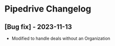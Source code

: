 # Pipedrive Changelog

## [Bug fix] - 2023-11-13

- Modified to handle deals without an Organization